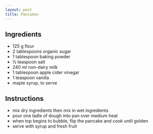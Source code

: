 ```yaml
---
layout: post
title: Pancakes
---
```


## Ingredients
* 125 g flour 
* 2 tablespoons organic sugar
* 1 tablespoon baking powder
* ½ teaspoon salt
* 240 ml non-dairy milk 
* 1 tablespoon apple cider vinegar
* 1 teaspoon vanilla 
* maple syrup, to serve

## Instructions
* mix dry ingredients then mix in wet ingredients 
* pour one ladle of dough into pan over medium heat
* when top begins to bubble, flip the pancake and cook until golden
* serve with syrup and fresh fruit
    
